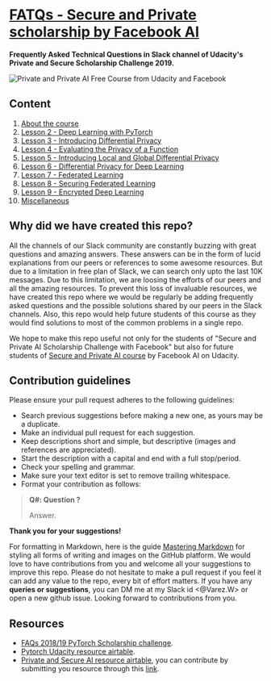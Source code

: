 # [FATQs - Secure and Private  scholarship by Facebook AI](https://elie-wanko.github.io/fatqs_secure-and-private-ai_scholarship/)
**Frequently Asked Technical Questions in Slack channel of Udacity's Private and Secure Scholarship Challenge 2019.**

![Private and Private  AI Free Course from Udacity and Facebook](https://i1.wp.com/blog.udacity.com/wp-content/uploads/2019/05/Social2-FB.png?resize=768%2C403&ssl=1)
## Content
1. [About the course](https://elie-wanko.github.io/fatqs_secure-and-private-ai_scholarship/FATQs/About_the_course.html)
2. [Lesson 2 - Deep Learning with PyTorch]()
3. [Lesson 3 - Introducing Differential Privacy](https://elie-wanko.github.io/fatqs_secure-and-private-ai_scholarship/FATQs/Lesson_3.html)
4. [Lesson 4 - Evaluating the Privacy of a Function](https://elie-wanko.github.io/fatqs_secure-and-private-ai_scholarship/FATQs/Lesson_4.html)
5. [Lesson 5 - Introducing Local and Global Differential Privacy](https://elie-wanko.github.io/fatqs_secure-and-private-ai_scholarship/FATQs/Lesson_5.html)
6. [Lesson 6 - Differential Privacy for Deep Learning](https://elie-wanko.github.io/fatqs_secure-and-private-ai_scholarship/FATQs/Lesson_6.html)
7. [Lesson 7 - Federated Learning](https://elie-wanko.github.io/fatqs_secure-and-private-ai_scholarship/FATQs/Lesson_7.html)
8. [Lesson 8 - Securing Federated Learning](https://elie-wanko.github.io/fatqs_secure-and-private-ai_scholarship/FATQs/Lesson_8.html)
9. [Lesson 9 - Encrypted Deep Learning](https://elie-wanko.github.io/fatqs_secure-and-private-ai_scholarship/FATQs/Lesson_9.html)
10. [Miscellaneous](https://elie-wanko.github.io/fatqs_secure-and-private-ai_scholarship/FATQs/Miscellaneous.html)

## Why did we have created this repo?
All the channels of our Slack community are constantly buzzing with great questions and amazing answers. These answers can be in the form of lucid explanations from our peers or references to some awesome resources. But due to a limitation in free plan of Slack, we can search only upto the last 10K messages. Due to this limitation, we are loosing the efforts of our peers and all the amazing resources. To prevent this loss of invaluable resources, we have created this repo where we would be regularly be adding frequently asked questions and the possible solutions shared by our peers in the Slack channels. Also, this repo would help future students of this course as they would find solutions to most of the common problems in a single repo.

We hope to make this repo useful not only for the students of "Secure and Private AI Scholarship Challenge with Facebook" but also for future students of [Secure and Private AI course](https://www.udacity.com/course/secure-and-private-ai--ud185) by Facebook AI on Udacity.

## Contribution guidelines
Please ensure your pull request adheres to the following guidelines:

- Search previous suggestions before making a new one, as yours may be a duplicate.
- Make an individual pull request for each suggestion.
- Keep descriptions short and simple, but descriptive (images and references are appreciated).
- Start the description with a capital and end with a full stop/period.
- Check your spelling and grammar.
- Make sure your text editor is set to remove trailing whitespace.
- Format your contribution as follows:
> **Q#: Question ?**
>
> Answer.

**Thank you for your suggestions!**

For formatting in Markdown, here is the guide [Mastering Markdown](https://guides.github.com/features/mastering-markdown/) for styling all forms of writing and images on the GitHub platform. We would love to have contributions from you and welcome all your suggestions to improve this repo. Please do not hesitate to make a pull request if you feel it can add any value to the repo, every bit of effort matters. If you have any **queries or suggestions**, you can DM me at my Slack id <@Varez.W> or open a new github issue. Looking forward to contributions from you.


## Resources
* [FAQs 2018/19 PyTorch Scholarship challenge](https://github.com/ishgirwan/faqs_pytorch_scholarship).
* [Pytorch Udacity resource airtable](https://airtable.com/shrwVC7gPOuTJkxW0/tblUf4zxlIMLjwrbv?blocks=hide).
* [Private and Secure AI resource airtable](https://airtable.com/shrnw72B7jTxkb6IB/tblmTxH5ToKfHAqkO/viw6ngRCOjK9dwc5C?blocks=hide), you can contribute by submitting you resource through this [link](https://airtable.com/shrohsUEV89f5zZge).

